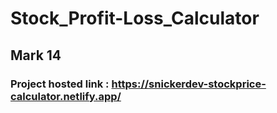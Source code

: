 # Stock_Profit-Loss_Calculator

## Mark 14
### Project hosted link : https://snickerdev-stockprice-calculator.netlify.app/
